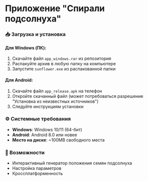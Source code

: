 # Приложение "Спирали подсолнуха"

### 📥 Загрузка и установка

#### Для Windows (ПК):
1. Скачайте файл `app_windows.rar` из репозитория
2. Распакуйте архив в любую папку на компьютере
3. Запустите `sunflower.exe` из распакованной папки

#### Для Android:
1. Скачайте файл `app_release.apk` на телефон
2. Откройте скачанный файл (может потребоваться разрешение "Установка из неизвестных источников")
3. Следуйте инструкциям установки

### ⚙️ Системные требования
- **Windows**: Windows 10/11 (64-бит)
- **Android**: Android 8.0  или новее
- **Место на диске**: ~100MB свободного места

### 🚀 Возможности
- Интерактивный генератор положения семян подсолнуха
- Настройка параметров
- Кроссплатформенность
